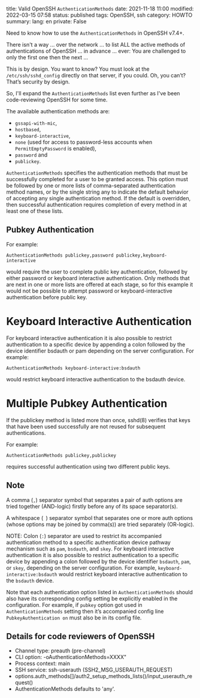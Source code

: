 title: Valid OpenSSH `AuthenticationMethods`
date: 2021-11-18 11:00
modified: 2022-03-15 07:58
status: published
tags: OpenSSH, ssh
category: HOWTO
summary: 
lang: en
private: False

Need to know how to use the `AuthenticationMethods` in OpenSSH v7.4+.

There isn't a way ... over the network ... to list ALL the active methods of authentications of OpenSSH ... in advance … ever: You are challenged to only the first one then the next …

This is by design.  You want to know? You must look at the `/etc/ssh/sshd_config` directly on that server, if you could. Oh, you can’t? That’s security by design. 

So, I'll expand the `AuthenticationMethods` list even further as I've been code-reviewing OpenSSH for some time.

The available authentication methods are:

* `gssapi-with-mic`,
* `hostbased`,
* `keyboard-interactive`,
* `none` (used for access to password-less accounts when `PermitEmptyPassword` is enabled),
* `password` and
* `publickey`.


`AuthenticationMethods` specifies the authentication methods that must be successfully completed for a user to be granted access.  This option must be followed by one or more lists of comma-separated authentication method names, or by the single string any to indicate the default behavior of accepting any single authentication method.  If the default is overridden, then successful authentication requires completion of every method in at least one of these lists.

## Pubkey Authentication

For example:

    AuthenticationMethods publickey,password publickey,keyboard-interactive

would require the user to complete public key authentication, followed by either password or keyboard interactive authentication.  Only methods that are next in one or more lists are offered at each stage, so for this example it would not be possible to attempt password or keyboard-interactive authentication before public key.

# Keyboard Interactive Authentication

For keyboard interactive authentication it is also
possible to restrict authentication to a specific
device by appending a colon followed by the device
identifier bsdauth or pam depending on the server
configuration.  For example:

    AuthenticationMethods keyboard-interactive:bsdauth

would restrict keyboard interactive authentication to the bsdauth device.

# Multiple Pubkey Authentication

If the publickey method is listed more than once, sshd(8) verifies that keys that have been used successfully are not reused for subsequent authentications.

For example: 

    AuthenticationMethods publickey,publickey

requires successful authentication using two different public keys.

## Note

A comma (`,`) separator symbol that separates a pair of auth options are tried together (AND-logic) firstly before any of its space separator(s). 

A whitespace (` `) separator symbol that separates one or more auth options (whose options may be joined by comma(s)) are tried separately (OR-logic).

NOTE: Colon (`:`) separator are used to restrict its accompanied authentication method to a specific authentication device pathway mechanism such as `pam`, `bsdauth`, and `skey`. For keyboard interactive authentication it is also possible to restrict authentication to a specific device by appending a colon followed by the device identifier `bsdauth`, `pam`, or `skey`, depending on the server configuration. For example, `keyboard-interactive:bsdauth` would restrict keyboard
interactive authentication to the `bsdauth` device.


Note that each authentication option listed in `AuthenticationMethods` should also have its corresponding config setting be explicitly enabled in the configuration.  For example, if `pubkey` option got used in `AuthenticationMethods` setting then it’s accompanied config line `PubkeyAuthentication on` must also be in its config file. 

## Details for code reviewers of OpenSSH

* Channel type: preauth (pre-channel)
* CLI option: -oAuthenticationMethods=XXXX"
* Process context: main
* SSH service: ssh-userauth (SSH2_MSG_USERAUTH_REQUEST)
* options.auth_methods[]/auth2_setup_methods_lists()/input_userauth_request()
* AuthenticationMethods defaults to 'any'.

